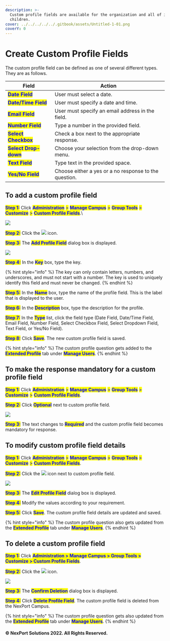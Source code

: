 ```yaml
---
description: >-
  Custom profile fields are available for the organization and all of its
  children.
cover: ../../../../../.gitbook/assets/Untitled-1-01.png
coverY: 0
---
```


# Create Custom Profile Fields

The custom profile field can be defined as one of several different types. They are as follows.

| Field                                                 | Action                                                |
| ----------------------------------------------------- | ----------------------------------------------------- |
| <mark style="color:blue;">**Date Field**</mark>       | User must select a date.                              |
| <mark style="color:blue;">**Date/Time Field**</mark>  | User must specify a date and time.                    |
| <mark style="color:blue;">**Email Field**</mark>      | User must specify an email address in the field.      |
| <mark style="color:blue;">**Number Field**</mark>     | Type a number in the provided field.                  |
| <mark style="color:blue;">**Select Checkbox**</mark>  | Check a box next to the appropriate response.         |
| <mark style="color:blue;">**Select Drop-down**</mark> | Choose your selection from the drop-down menu.        |
| <mark style="color:blue;">**Text Field**</mark>       | Type text in the provided space.                      |
| <mark style="color:blue;">**Yes/No Field**</mark>     | Choose either a yes or a no response to the question. |

## **To add a custom profile field**

<mark style="color:blue;">**Step 1:**</mark> Click <mark style="color:blue;">**Administration**</mark> <mark style="color:blue;">></mark> <mark style="color:blue;">**Manage Campus**</mark> <mark style="color:blue;">></mark> <mark style="color:blue;">**Group Tools**</mark> <mark style="color:blue;">></mark> <mark style="color:blue;">**Customize**</mark> <mark style="color:blue;">></mark> <mark style="color:blue;">**Custom Profile Fields**</mark>.\\

![](<../../../../../.gitbook/assets/Custom\_Profile\_Fields\_Add button\_550x63.png>)

<mark style="color:blue;">**Step 2:**</mark> Click the ![](../../../../../.gitbook/assets/add\_customprofile.png) icon.

<mark style="color:blue;">**Step 3:**</mark> The <mark style="color:blue;">**Add Profile Field**</mark> dialog box is displayed.

![](../../../../../.gitbook/assets/Custom\_Profile\_Fields\_Add.png)

<mark style="color:blue;">**Step 4:**</mark> In the <mark style="color:blue;">**Key**</mark> box, type the key.

{% hint style="info" %}
The key can only contain letters, numbers, and underscores, and must not start with a number. The key is used to uniquely identify this field and must never be changed.
{% endhint %}

<mark style="color:blue;">**Step 5:**</mark> In the <mark style="color:blue;">**Name**</mark> box, type the name of the profile field. This is the label that is displayed to the user.

<mark style="color:blue;">**Step 6:**</mark> In the <mark style="color:blue;">**Description**</mark> box, type the description for the profile.

<mark style="color:blue;">**Step 7:**</mark> In the <mark style="color:blue;">**Type**</mark> list, click the field type (Date Field, Date/Time Field, Email Field, Number Field, Select Checkbox Field, Select Dropdown Field, Text Field, or Yes/No Field).

<mark style="color:blue;">**Step 8:**</mark> Click <mark style="color:blue;">**Save**</mark>. The new custom profile field is saved.

{% hint style="info" %}
The custom profile question gets added to the <mark style="color:blue;">**Extended Profile**</mark> tab under <mark style="color:blue;">**Manage Users**</mark>.
{% endhint %}

## **To make the response mandatory for a custom profile field**

<mark style="color:blue;">**Step 1:**</mark> Click <mark style="color:blue;">**Administration**</mark> <mark style="color:blue;">></mark> <mark style="color:blue;">**Manage Campus**</mark> <mark style="color:blue;">></mark> <mark style="color:blue;">**Group Tools**</mark> <mark style="color:blue;">></mark> <mark style="color:blue;">**Customize**</mark> <mark style="color:blue;">></mark> <mark style="color:blue;">**Custom Profile Fields**</mark>.

<mark style="color:blue;">**Step 2:**</mark> Click <mark style="color:blue;">**Optional**</mark> next to custom profile field.

![](../../../../../.gitbook/assets/Cutom\_profile\_field\_optional\_550x89.png)

<mark style="color:blue;">**Step 3:**</mark> The text changes to <mark style="color:blue;">**Required**</mark> and the custom profile field becomes mandatory for response.

## **To modify custom profile field details**

<mark style="color:blue;">**Step 1:**</mark> Click <mark style="color:blue;">**Administration**</mark> <mark style="color:blue;">></mark> <mark style="color:blue;">**Manage Campus**</mark> <mark style="color:blue;">></mark> <mark style="color:blue;">**Group Tools**</mark> <mark style="color:blue;">></mark> <mark style="color:blue;">**Customize**</mark> <mark style="color:blue;">></mark> <mark style="color:blue;">**Custom Profile Fields**</mark>.

<mark style="color:blue;">**Step 2:**</mark> Click the ![](../../../../../.gitbook/assets/Edit\_CustomProfile.png) icon next to custom profile field.

![](../../../../../.gitbook/assets/Custom\_Profile\_Fields\_Edit\_550x81.png)

<mark style="color:blue;">**Step 3:**</mark> The <mark style="color:blue;">**Edit Profile Field**</mark> dialog box is displayed.

<mark style="color:blue;">**Step 4:**</mark> Modify the values according to your requirement.

<mark style="color:blue;">**Step 5:**</mark> Click <mark style="color:blue;">**Save**</mark>. The custom profile field details are updated and saved.

{% hint style="info" %}
The custom profile question also gets updated from the <mark style="color:blue;">**Extended Profile**</mark> tab under <mark style="color:blue;">**Manage Users**</mark>.
{% endhint %}

## **To delete a custom profile field**

<mark style="color:blue;">**Step 1:**</mark> Click <mark style="color:blue;">**Administration > Manage Campus > Group Tools > Customize > Custom Profile Fields**</mark>.

<mark style="color:blue;">**Step 2:**</mark> Click the ![](../../../../../.gitbook/assets/Delete\_CustomProfile.png) icon.

![](../../../../../.gitbook/assets/Custom\_Profile\_Fields\_Delete\_550x81.png)

<mark style="color:blue;">**Step 3:**</mark> The <mark style="color:blue;">**Confirm Deletion**</mark> dialog box is displayed.

<mark style="color:blue;">**Step 4:**</mark> Click <mark style="color:blue;">**Delete Profile Field**</mark>. The custom profile field is deleted from the NexPort Campus.

{% hint style="info" %}
The custom profile question gets also updated from the <mark style="color:blue;">**Extended Profile**</mark> tab under <mark style="color:blue;">**Manage Users**</mark>.
{% endhint %}

#### © NexPort Solutions 2022. All Rights Reserved.
